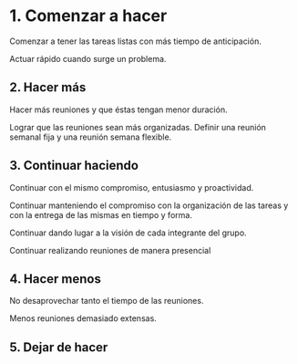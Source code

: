 <h1>1. Comenzar a hacer</h1>
<p>Comenzar a tener las tareas listas con más tiempo de anticipación.</p>
<p>Actuar rápido cuando surge un problema.</p>

<h2>2. Hacer más</h2>
<p>Hacer más reuniones y que éstas tengan menor duración.</p>
<p>Lograr que las reuniones sean más organizadas. Definir una reunión semanal fija y una reunión semana flexible.</p>

<h2>3. Continuar haciendo</h2>
<p>Continuar con el mismo compromiso, entusiasmo y proactividad.</p>
<p>Continuar manteniendo el compromiso con la organización de las tareas y con la entrega de las mismas en tiempo y forma.</p>
<p>Continuar dando lugar a la visión de cada integrante del grupo.</p>
<p>Continuar realizando reuniones de manera presencial</p>

<h2>4. Hacer menos</h2>
<p>No desaprovechar tanto el tiempo de las reuniones.</p>
<p>Menos reuniones demasiado extensas.</p>

<h2>5. Dejar de hacer</h2>